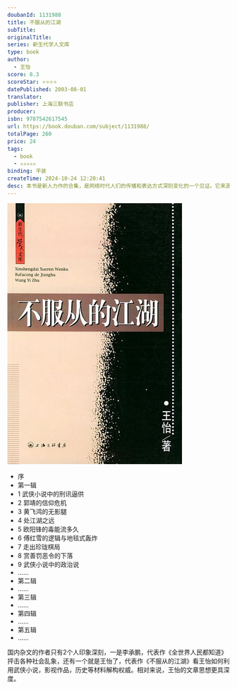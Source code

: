 ```yaml
---
doubanId: 1131988
title: 不服从的江湖
subTitle: 
originalTitle: 
series: 新生代学人文库
type: book
author:
  - 王怡
score: 8.3
scoreStar: ⭐⭐⭐⭐
datePublished: 2003-08-01
translator: 
publisher: 上海三联书店
producer: 
isbn: 9787542617545
url: https://book.douban.com/subject/1131988/
totalPage: 260
price: 24
tags:
  - book
  - ✰✰✰✰✰
binding: 平装
createTime: 2024-10-24 12:20:41
desc: 本书是新人力作的合集，是网络时代人们的传播和表达方式深刻变化的一个见证。它来源于生活，反映的是民众的心声。王怡的杂文取材很广，从武打小说、古典名著、影视作品到中外历史、社会制度及至当今国际时事，无所不包。他的笔调轻松自如、诙谐幽默，善于用民间的活语言。他对自由主义在着深刻的理解和浓厚的兴趣，在评论人和事时有自己的主导立场。     王怡笔下的杂文，可谓当今杂文中之另类。之所以是另类，不只是因为他的知识面和兴趣很广，从金庸和古龙的小说、古典名著、影视作品，到中外历史、社会制度乃至当今国际时事，无所不包；也不只是因为他的笔调轻松自如、诙谐幽默，善用民间的活语言，杜绝一副天真的学生腔；而且是因为他的杂文有自己的独特思想，并且一以贯之，这一点难能可贵。作者对自由主义有着深刻的理解和浓厚的兴趣，因而在评论人和事时有自己的主导立场，而不是人云亦云，左右摇摆。...(展开全部)本书是新人力作的合集，是网络时代人们的传播和表达方式深刻变化的一个见证。它来源于生活，反映的是民众的心声。王怡的杂文取材很广，从武打小说、古典名著、影视作品到中外历史、社会制度及至当今国际时事，无所不包。他的笔调轻松自如、诙谐幽默，善于用民间的活语言。他对自由主义在着深刻的理解和浓厚的兴趣，在评论人和事时有自己的主导立场。     王怡笔下的杂文，可谓当今杂文中之另类。之所以是另类，不只是因为他的知识面和兴趣很广，从金庸和古龙的小说、古典名著、影视作品，到中外历史、社会制度乃至当今国际时事，无所不包；也不只是因为他的笔调轻松自如、诙谐幽默，善用民间的活语言，杜绝一副天真的学生腔；而且是因为他的杂文有自己的独特思想，并且一以贯之，这一点难能可贵。作者对自由主义有着深刻的理解和浓厚的兴趣，因而在评论人和事时有自己的主导立场，而不是人云亦云，左右摇摆。    这里收录的就是王怡近年在媒体上发表的一些杂感，根据大致内容而编成五辑。其中第一辑的主要题材取自金庸、古龙和古典名著中的人物，借古而谈今日之时风和道德。    这是一部新人力作的合集，也是网络时代人们传播和表达方式深刻变化的一个见证。它来源于活生生的生活，反映民众的心声，必将回报于作者所深爱的人民。
---
```


![image](attachments/e9e96bdef75b00723d82ad0612c3a3ca_MD5.jpg)


  - 序
  - 第一辑
  - 1 武侠小说中的刑讯逼供
  - 2 郭靖的信仰危机
  - 3 黄飞鸿的无影腿
  - 4 处江湖之远
  - 5 欧阳锋的毒能流多久
  - 6 傅红雪的逻辑与地毯式轰炸
  - 7 走出珍珑棋局
  - 8 赏善罚恶令的下落
  - 9 武侠小说中的政治说
  - ……
  - 第二辑
  - ……
  - 第三辑
  - ……
  - 第四辑
  - ……
  - 第五辑
  - ……

国内杂文的作者只有2个人印象深刻，一是李承鹏，代表作《全世界人民都知道》抨击各种社会乱象，还有一个就是王怡了，代表作《不服从的江湖》看王怡如何利用武侠小说，影视作品，历史等材料解构权威。相对来说，王怡的文章思想更具深度。


<!-- more -->

